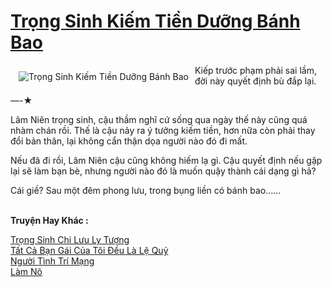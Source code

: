 <a href="https://utruyen.com/trong-sinh-kiem-tien-duong-banh-bao/21385/" title="Trọng Sinh Kiếm Tiền Dưỡng Bánh Bao"><h1>Trọng Sinh Kiếm Tiền Dưỡng Bánh Bao</h1></a><div style="display:table"><img align="right" style="float: left; padding: 10px;" src="https://utruyen.com/images/story/200x260/trong-sinh-kiem-tien-duong-banh-bao.jpg" alt="Trọng Sinh Kiếm Tiền Dưỡng Bánh Bao">Kiếp trước phạm phải sai lầm, đời này quyết định bù đắp lại.<p></p>—-★<p></p>Lâm Niên trọng sinh, cậu thầm nghĩ cứ sống qua ngày thế này cũng quá nhàm chán rồi. Thế là cậu nảy ra ý tưởng kiếm tiền, hơn nữa còn phải thay đổi bản thân, lại không cẩn thận dọa người nào đó đi mất.<p></p>Nếu đã đi rồi, Lâm Niên cậu cũng không hiếm lạ gì. Cậu quyết định nếu gặp lại sẽ làm bạn bè, nhưng người nào đó là muốn quậy thành cái dạng gì hả?<p></p>Cái giề? Sau một đêm phong lưu, trong bụng liền có bánh bao……</div><p><br><b>Truyện Hay Khác :</b></p><a href="https://utruyen.com/trong-sinh-chi-luu-ly-tuong/21384/" alt="Trọng Sinh Chi Lưu Ly Tượng">Trọng Sinh Chi Lưu Ly Tượng</a><br/><a href="https://www.flickr.com/photos/183745219@N08/49038152303/" alt="Tất Cả Bạn Gái Của Tôi Đều Là Lệ Quỷ">Tất Cả Bạn Gái Của Tôi Đều Là Lệ Quỷ</a><br/><a href="https://truyenngontinhay.wordpress.com/2019/10/03/nguoi-tinh-tri-mang/" alt="Người Tình Trí Mạng">Người Tình Trí Mạng</a><br/><a href="https://github.com/quanluxury/ngontinhhot/tree/master/truyenhay/13412/" alt="Làm Nô">Làm Nô</a><br/>